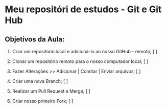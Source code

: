 # Meu repositóri de estudos - Git e Git Hub

## Objetivos da Aula:

1. Criar um repositório local e adicioná-lo ao nosso GitHub - remoto; [ ]

2. Clonar um repositório remoto para o nosso computador local; [ ]

3. Fazer Alterações >> Adicionar | Comitar | Enviar arquivos; [ ]

4. Criar uma nova Branch; [ ]

5. Realizar um Pull Request e Merge; [ ]

6. Criar nosso primeiro Fork; [ ]
